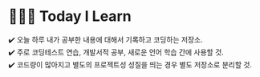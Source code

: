 # 🙋🏻‍♂️ Today I Learn

✔️ 오늘 하루 내가 공부한 내용에 대해서 기록하고 코딩하는 저장소.  
✔️ 주로 코딩테스트 연습, 개발서적 공부, 새로운 언어 학습 간에 사용할 것.  
✔️ 코드량이 많아지고 별도의 프로젝트성 성질을 띄는 경우 별도 저장소로 분리할 것. 


